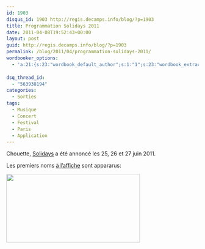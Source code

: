 ```yaml
---
id: 1903
disqus_id: 1903 http://regis.decamps.info/blog/?p=1903
title: Programmation Solidays 2011
date: 2011-04-08T19:52:43+00:00
layout: post
guid: http://regis.decamps.info/blog/?p=1903
permalink: /blog/2011/04/programmation-solidays-2011/
wordbooker_options:
  - 'a:21:{s:23:"wordbook_default_author";s:1:"1";s:23:"wordbook_extract_length";s:3:"256";s:25:"wordbooker_like_share_too";s:2:"on";s:21:"wordbooker_like_width";s:3:"250";s:27:"wordbooker_like_button_page";s:2:"on";s:25:"wordbook_fbshare_location";s:3:"top";s:24:"wordbook_fblike_location";s:3:"top";s:22:"wordbook_fblike_action";s:9:"recommend";s:27:"wordbook_fblike_colorscheme";s:4:"dark";s:20:"wordbook_fblike_font";s:5:"arial";s:22:"wordbook_fblike_button";s:12:"button_count";s:21:"wordbook_fblike_faces";s:5:"false";s:18:"wordbook_attribute";s:0:"";s:29:"wordbook_republish_time_frame";s:2:"10";s:29:"wordbooker_status_update_text";s:33:"New blog post :  %title% - %link%";s:19:"wordbook_actionlink";s:3:"300";s:32:"wordbook_description_meta_length";s:3:"350";s:18:"wordbook_page_post";s:4:"-100";s:18:"wordbook_orandpage";s:1:"2";s:24:"wordbooker_comment_email";s:23:"regis.decamps@gmail.com";s:18:"wordbook_noncename";s:10:"547870c10d";}'

dsq_thread_id:
  - "563938194"
categories:
  - Sorties
tags:
  - Musique
  - Concert
  - Festival
  - Paris
  - Application
---
```

Chouette, [Solidays](http://www.solidays.org/ "Site officiel") a été annoncé les 25, 26 et 27 juin 2011.

Les premiers noms [à l’affiche](http://www.solidays.org/a-laffiche/) sont appararus:

<img class="alignnone size-medium wp-image-1904" title="programmation Solidays 2011" src="/blog/wp-content/uploads/2011/04/solidays_programmation-350x179.png" alt="" width="350" height="179" srcset="/blog/wp-content/uploads/2011/04/solidays_programmation-350x179.png 350w, /blog/wp-content/uploads/2011/04/solidays_programmation.png 549w" sizes="(max-width: 350px) 100vw, 350px" />
